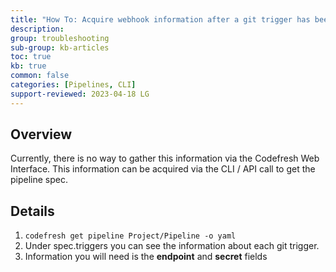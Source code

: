 ```yaml
---
title: "How To: Acquire webhook information after a git trigger has been created"
description: 
group: troubleshooting
sub-group: kb-articles
toc: true
kb: true
common: false
categories: [Pipelines, CLI]
support-reviewed: 2023-04-18 LG
---
```


## Overview

Currently, there is no way to gather this information via the Codefresh Web
Interface. This information can be acquired via the CLI / API call to get the
pipeline spec.

## Details

  1. `codefresh get pipeline Project/Pipeline -o yaml`
  2. Under spec.triggers you can see the information about each git trigger.
  3. Information you will need is the **endpoint** and **secret** fields

